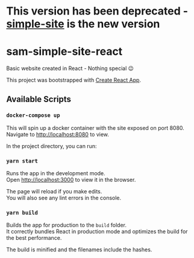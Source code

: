 # This version has been deprecated - [simple-site](https://github.com/SW-418/simple-site) is the new version

# sam-simple-site-react

Basic website created in React - Nothing special 😉

This project was bootstrapped with [Create React App](https://github.com/facebook/create-react-app).

## Available Scripts

### `docker-compose up`

This will spin up a docker container with the site exposed on port 8080. Navigate to [http://localhost:8080](http://localhost:8080) to view.

In the project directory, you can run:

### `yarn start`

Runs the app in the development mode.<br />
Open [http://localhost:3000](http://localhost:3000) to view it in the browser.

The page will reload if you make edits.<br />
You will also see any lint errors in the console.


### `yarn build`

Builds the app for production to the `build` folder.<br />
It correctly bundles React in production mode and optimizes the build for the best performance.

The build is minified and the filenames include the hashes.<br />

